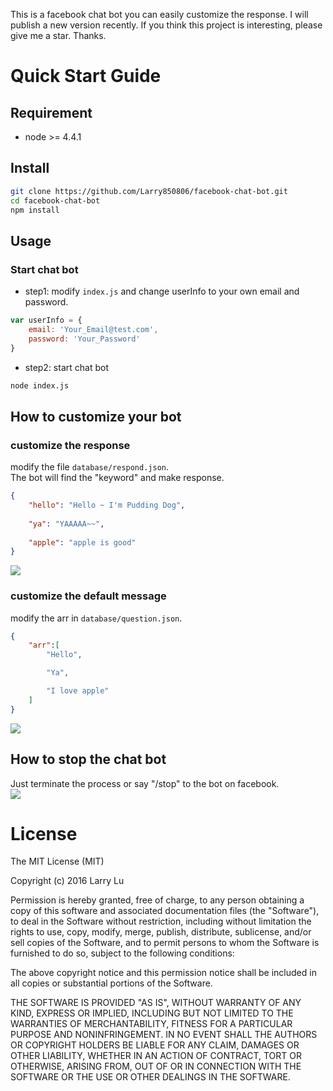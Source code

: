 This is a facebook chat bot you can easily customize the response. I will publish a new version recently. If you think this project is interesting, please give me a star. Thanks.

# Quick Start Guide

## Requirement

- node >= 4.4.1

## Install

```bash
git clone https://github.com/Larry850806/facebook-chat-bot.git
cd facebook-chat-bot
npm install
```

##  Usage

### Start chat bot

- step1: modify `index.js` and change userInfo to your own email and password.

```javascript
var userInfo = {
    email: 'Your_Email@test.com',
    password: 'Your_Password'
}
```

- step2: start chat bot

```bash
node index.js
```

##  How to customize your bot

### customize the response

modify the file `database/respond.json`.<br>
The bot will find the "keyword" and make response.
```json
{
    "hello": "Hello ~ I'm Pudding Dog",
    
    "ya": "YAAAAA~~",
    
    "apple": "apple is good"
}
```
<img src="http://imgur.com/bnmWWkm.png">


### customize the default message
modify the arr in `database/question.json`.<br>
```json
{
    "arr":[
        "Hello", 

        "Ya",

        "I love apple"
    ]
}
```
<img src="http://imgur.com/JfLi0Lj.png">

## How to stop the chat bot

Just terminate the process or say "/stop" to the bot on facebook.<br>
<img src="http://imgur.com/kAiqPAF.png">




# License

The MIT License (MIT)

Copyright (c) 2016 Larry Lu

Permission is hereby granted, free of charge, to any person obtaining a copy
of this software and associated documentation files (the "Software"), to deal
in the Software without restriction, including without limitation the rights
to use, copy, modify, merge, publish, distribute, sublicense, and/or sell
copies of the Software, and to permit persons to whom the Software is
furnished to do so, subject to the following conditions:

The above copyright notice and this permission notice shall be included in all
copies or substantial portions of the Software.

THE SOFTWARE IS PROVIDED "AS IS", WITHOUT WARRANTY OF ANY KIND, EXPRESS OR
IMPLIED, INCLUDING BUT NOT LIMITED TO THE WARRANTIES OF MERCHANTABILITY,
FITNESS FOR A PARTICULAR PURPOSE AND NONINFRINGEMENT. IN NO EVENT SHALL THE
AUTHORS OR COPYRIGHT HOLDERS BE LIABLE FOR ANY CLAIM, DAMAGES OR OTHER
LIABILITY, WHETHER IN AN ACTION OF CONTRACT, TORT OR OTHERWISE, ARISING FROM,
OUT OF OR IN CONNECTION WITH THE SOFTWARE OR THE USE OR OTHER DEALINGS IN THE
SOFTWARE.
